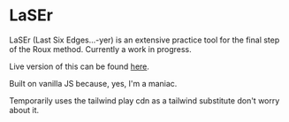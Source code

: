 # LaSEr

LaSEr (Last Six Edges...-yer) is an extensive practice tool for the final step of the Roux method. Currently a work in progress.

Live version of this can be found [here](https://enbyne.tech/tools/laser).

Built on vanilla JS because, yes, I'm a maniac.

Temporarily uses the tailwind play cdn as a tailwind substitute don't worry about it.
